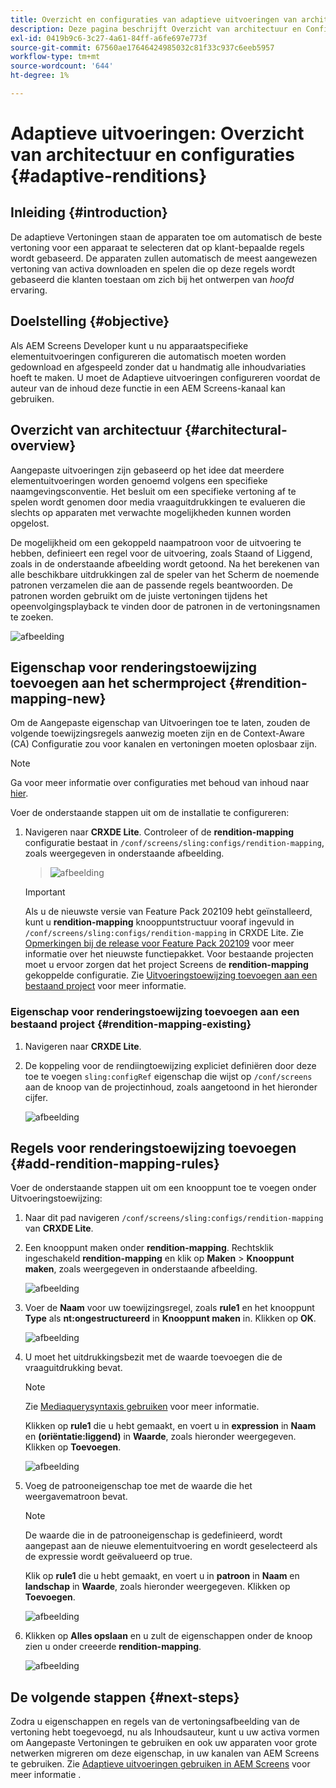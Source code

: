 ```yaml
---
title: Overzicht en configuraties van adaptieve uitvoeringen van architectuur
description: Deze pagina beschrijft Overzicht van architectuur en Configuraties in CRXDE Lite voor Aangepaste Uitvoeringen in AEM Screens.
exl-id: 0419b9c6-3c27-4a61-84ff-a6fe697e773f
source-git-commit: 67560ae17646424985032c81f33c937c6eeb5957
workflow-type: tm+mt
source-wordcount: '644'
ht-degree: 1%

---
```


# Adaptieve uitvoeringen: Overzicht van architectuur en configuraties {#adaptive-renditions}

## Inleiding {#introduction}

De adaptieve Vertoningen staan de apparaten toe om automatisch de beste vertoning voor een apparaat te selecteren dat op klant-bepaalde regels wordt gebaseerd. De apparaten zullen automatisch de meest aangewezen vertoning van activa downloaden en spelen die op deze regels wordt gebaseerd die klanten toestaan om zich bij het ontwerpen van *hoofd* ervaring.

## Doelstelling {#objective}

Als AEM Screens Developer kunt u nu apparaatspecifieke elementuitvoeringen configureren die automatisch moeten worden gedownload en afgespeeld zonder dat u handmatig alle inhoudvariaties hoeft te maken. U moet de Adaptieve uitvoeringen configureren voordat de auteur van de inhoud deze functie in een AEM Screens-kanaal kan gebruiken.

## Overzicht van architectuur {#architectural-overview}

Aangepaste uitvoeringen zijn gebaseerd op het idee dat meerdere elementuitvoeringen worden genoemd volgens een specifieke naamgevingsconventie. Het besluit om een specifieke vertoning af te spelen wordt genomen door media vraaguitdrukkingen te evalueren die slechts op apparaten met verwachte mogelijkheden kunnen worden opgelost.

De mogelijkheid om een gekoppeld naampatroon voor de uitvoering te hebben, definieert een regel voor de uitvoering, zoals Staand of Liggend, zoals in de onderstaande afbeelding wordt getoond. Na het berekenen van alle beschikbare uitdrukkingen zal de speler van het Scherm de noemende patronen verzamelen die aan de passende regels beantwoorden. De patronen worden gebruikt om de juiste vertoningen tijdens het opeenvolgingsplayback te vinden door de patronen in de vertoningsnamen te zoeken.

![afbeelding](/help/user-guide/assets/adaptive-renditions/adaptive-renditions.png)

## Eigenschap voor renderingstoewijzing toevoegen aan het schermproject {#rendition-mapping-new}

Om de Aangepaste eigenschap van Uitvoeringen toe te laten, zouden de volgende toewijzingsregels aanwezig moeten zijn en de Context-Aware (CA) Configuratie zou voor kanalen en vertoningen moeten oplosbaar zijn.

>[!NOTE]
>Ga voor meer informatie over configuraties met behoud van inhoud naar [hier](https://sling.apache.org/documentation/bundles/context-aware-configuration/context-aware-configuration.html).

Voer de onderstaande stappen uit om de installatie te configureren:

1. Navigeren naar **CRXDE Lite**. Controleer of de **rendition-mapping** configuratie bestaat in `/conf/screens/sling:configs/rendition-mapping`, zoals weergegeven in onderstaande afbeelding.

   >![afbeelding](/help/user-guide/assets/adaptive-renditions/mapping-rules1.png)

   >[!IMPORTANT]
   >Als u de nieuwste versie van Feature Pack 202109 hebt geïnstalleerd, kunt u **rendition-mapping** knooppuntstructuur vooraf ingevuld in `/conf/screens/sling:configs/rendition-mapping` in CRXDE Lite. Zie [Opmerkingen bij de release voor Feature Pack 202109](/help/user-guide/release-notes-fp-202109.md) voor meer informatie over het nieuwste functiepakket.
   >Voor bestaande projecten moet u ervoor zorgen dat het project Screens de **rendition-mapping** gekoppelde configuratie. Zie [Uitvoeringstoewijzing toevoegen aan een bestaand project](#rendition-mapping-existing) voor meer informatie.

### Eigenschap voor renderingstoewijzing toevoegen aan een bestaand project {#rendition-mapping-existing}

1. Navigeren naar **CRXDE Lite**.

1. De koppeling voor de rendiingtoewijzing expliciet definiëren door deze toe te voegen `sling:configRef` eigenschap die wijst op `/conf/screens` aan de knoop van de projectinhoud, zoals aangetoond in het hieronder cijfer.

   ![afbeelding](/help/user-guide/assets/adaptive-renditions/renditon-mapping2.png)


## Regels voor renderingstoewijzing toevoegen {#add-rendition-mapping-rules}

Voer de onderstaande stappen uit om een knooppunt toe te voegen onder Uitvoeringstoewijzing:

1. Naar dit pad navigeren `/conf/screens/sling:configs/rendition-mapping` van **CRXDE Lite**.

1. Een knooppunt maken onder **rendition-mapping**. Rechtsklik ingeschakeld **rendition-mapping** en klik op **Maken** > **Knooppunt maken**, zoals weergegeven in onderstaande afbeelding.

   ![afbeelding](/help/user-guide/assets/adaptive-renditions/add-node1.png)

1. Voer de **Naam** voor uw toewijzingsregel, zoals **rule1** en het knooppunt **Type** als **nt:ongestructureerd** in **Knooppunt maken** in. Klikken op **OK**.

   ![afbeelding](/help/user-guide/assets/adaptive-renditions/add-node2.png)


1. U moet het uitdrukkingsbezit met de waarde toevoegen die de vraaguitdrukking bevat.

   >[!NOTE]
   >Zie [Mediaquerysyntaxis gebruiken](https://developer.mozilla.org/en-US/docs/Web/CSS/Media_Queries/Using_media_queries) voor meer informatie.

   Klikken op **rule1** die u hebt gemaakt, en voert u in **expression** in **Naam** en **(oriëntatie:liggend)** in **Waarde**, zoals hieronder weergegeven. Klikken op **Toevoegen**.

   ![afbeelding](/help/user-guide/assets/adaptive-renditions/add-node3.png)

1. Voeg de patrooneigenschap toe met de waarde die het weergavematroon bevat.

   >[!NOTE]
   >De waarde die in de patrooneigenschap is gedefinieerd, wordt aangepast aan de nieuwe elementuitvoering en wordt geselecteerd als de expressie wordt geëvalueerd op true.

   Klik op **rule1** die u hebt gemaakt, en voert u in **patroon** in **Naam** en **landschap** in **Waarde**, zoals hieronder weergegeven. Klikken op **Toevoegen**.

   ![afbeelding](/help/user-guide/assets/adaptive-renditions/add-node4.png)

1. Klikken op **Alles opslaan** en u zult de eigenschappen onder de knoop zien u onder creeerde **rendition-mapping**.

   ![afbeelding](/help/user-guide/assets/adaptive-renditions/add-node5.png)


## De volgende stappen {#next-steps}

Zodra u eigenschappen en regels van de vertoningsafbeelding van de vertoning hebt toegevoegd, nu als Inhoudsauteur, kunt u uw activa vormen om Aangepaste Vertoningen te gebruiken en ook uw apparaten voor grote netwerken migreren om deze eigenschap, in uw kanalen van AEM Screens te gebruiken. Zie [Adaptieve uitvoeringen gebruiken in AEM Screens](/help/user-guide/using-adaptive-renditions.md) voor meer informatie .
